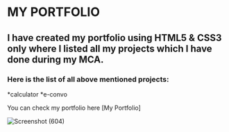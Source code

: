 # MY PORTFOLIO

## I have created my portfolio using **HTML5** & **CSS3** only where I listed all my  projects which I have done during  my MCA. 

### Here is the list of all above mentioned projects: ###

*calculator
*e-convo


You can check my portfolio here [My Portfolio]

![Screenshot (604)](https://user-images.githubusercontent.com/81930207/134061807-ec590fb4-93fe-49ba-87ef-2f29ac71147d.png)




